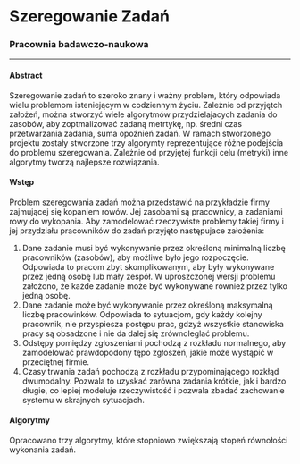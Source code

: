 # Szeregowanie Zadań
### Pracownia badawczo-naukowa

------------

#### Abstract
Szeregowanie zadań to szeroko znany i ważny problem, który odpowiada wielu problemom isteniejącym w codziennym życiu. Zależnie od przyjętch założeń, można stworzyć wiele algorytmów przydzielajacych zadania do zasobów, aby zoptmalizować zadaną metrtykę, np. średni czas przetwarzania zadania, suma opoźnień zadań. W ramach stworzonego projektu zostały stworzone trzy algorymty reprezentujące różne podejścia do problemu szeregowania. Zależnie od przyjętej funkcji celu (metryki) inne algorytmy tworzą najlepsze rozwiązania.

#### Wstęp
Problem szeregowania zadań można przedstawić na przykładzie firmy zajmującej się kopaniem rowów. Jej zasobami są pracownicy, a zadaniami rowy do wykopania. Aby zamodelować rzeczywiste problemy takiej firmy i jej przydziału pracowników do zadań przyjęto następujace założenia:
1. Dane zadanie musi być wykonywanie przez określoną minimalną liczbę pracowników (zasobów), aby możliwe było jego rozpoczęcie. Odpowiada to pracom zbyt skomplikowanym, aby były wykonywane przez jedną osobę lub mały zespół. W uproszczonej wersji problemu założono, że każde zadanie może być wykonywane również przez tylko jedną osobę.
2. Dane zadanie może być wykonywanie przez określoną maksymalną liczbę pracowinków. Odpowiada to sytuacjom, gdy każdy kolejny pracownik, nie przyspiesza postępu prac, gdzyż wszystkie stanowiska pracy są obsadzone i nie da dalej się zrównoleglać problemu.
3. Odstępy pomiędzy zgłoszeniami pochodzą z rozkładu normalnego, aby zamodelować prawdopodony tępo zgłoszeń, jakie może wystąpić w przeciętnej firmie.
4. Czasy trwania zadań pochodzą z rozkładu przypominającego rozkłąd dwumodalny. Pozwala to uzyskać zarówna zadania krótkie, jak i bardzo długie, co lepiej modeluje rzeczywistość i pozwala zbadać zachowanie systemu w skrajnych sytuacjach.

#### Algorytmy
Opracowano trzy algorytmy, które stopniowo zwiększają stopeń równołości wykonania zadań.
